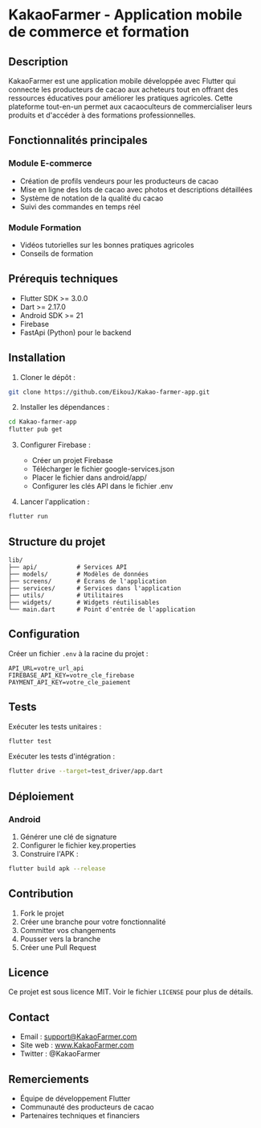 # KakaoFarmer - Application mobile de commerce et formation

## Description

KakaoFarmer est une application mobile développée avec Flutter qui connecte les producteurs de cacao aux acheteurs tout en offrant des ressources éducatives pour améliorer les pratiques agricoles. Cette plateforme tout-en-un permet aux cacaoculteurs de commercialiser leurs produits et d'accéder à des formations professionnelles.

## Fonctionnalités principales

### Module E-commerce
- Création de profils vendeurs pour les producteurs de cacao
- Mise en ligne des lots de cacao avec photos et descriptions détaillées
- Système de notation de la qualité du cacao
- Suivi des commandes en temps réel

### Module Formation
- Vidéos tutorielles sur les bonnes pratiques agricoles
- Conseils de formation

## Prérequis techniques

- Flutter SDK >= 3.0.0
- Dart >= 2.17.0
- Android SDK >= 21
- Firebase
- FastApi (Python) pour le backend

## Installation

1. Cloner le dépôt :
```bash
git clone https://github.com/EikouJ/Kakao-farmer-app.git
```

2. Installer les dépendances :
```bash
cd Kakao-farmer-app
flutter pub get
```

3. Configurer Firebase :
   - Créer un projet Firebase
   - Télécharger le fichier google-services.json
   - Placer le fichier dans android/app/
   - Configurer les clés API dans le fichier .env

4. Lancer l'application :
```bash
flutter run
```

## Structure du projet

```
lib/
├── api/           # Services API
├── models/        # Modèles de données
├── screens/       # Écrans de l'application
├── services/      # Services dans l'application
├── utils/         # Utilitaires
├── widgets/       # Widgets réutilisables
└── main.dart      # Point d'entrée de l'application
```

## Configuration

Créer un fichier `.env` à la racine du projet :

```
API_URL=votre_url_api
FIREBASE_API_KEY=votre_cle_firebase
PAYMENT_API_KEY=votre_cle_paiement
```

## Tests

Exécuter les tests unitaires :
```bash
flutter test
```

Exécuter les tests d'intégration :
```bash
flutter drive --target=test_driver/app.dart
```

## Déploiement

### Android
1. Générer une clé de signature
2. Configurer le fichier key.properties
3. Construire l'APK :
```bash
flutter build apk --release
```

## Contribution

1. Fork le projet
2. Créer une branche pour votre fonctionnalité
3. Committer vos changements
4. Pousser vers la branche
5. Créer une Pull Request

## Licence

Ce projet est sous licence MIT. Voir le fichier `LICENSE` pour plus de détails.

## Contact

- Email : support@KakaoFarmer.com
- Site web : www.KakaoFarmer.com
- Twitter : @KakaoFarmer

## Remerciements

- Équipe de développement Flutter
- Communauté des producteurs de cacao
- Partenaires techniques et financiers
